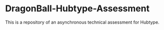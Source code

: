 # DragonBall-Hubtype-Assessment
This is a repository of an asynchronous technical assessment for Hubtype.
